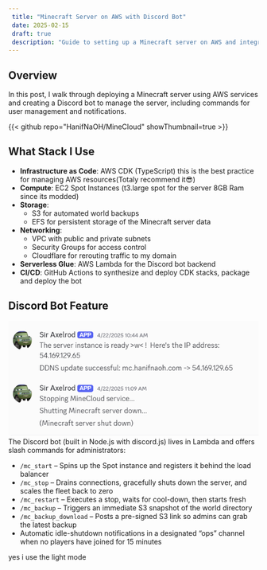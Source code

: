 ```yaml
---
 title: "Minecraft Server on AWS with Discord Bot"
 date: 2025-02-15
 draft: true
 description: "Guide to setting up a Minecraft server on AWS and integrating a Discord bot for management."
---
```


## Overview

In this post, I walk through deploying a Minecraft server using AWS services and creating a Discord bot to manage the server, including commands for user management and notifications.

{{< github repo="HanifNaOH/MineCloud" showThumbnail=true >}}

## What Stack I Use

- **Infrastructure as Code**: AWS CDK (TypeScript) this is the best practice for managing AWS resources(Totaly recommend it😎)
- **Compute**: EC2 Spot Instances (t3.large spot for the server 8GB Ram since its modded)  
- **Storage**:  
  - S3 for automated world backups  
  - EFS for persistent storage of the Minecraft server data
- **Networking**:  
  - VPC with public and private subnets  
  - Security Groups for access control  
  - Cloudflare for rerouting traffic to my domain  
- **Serverless Glue**: AWS Lambda for the Discord bot backend
- **CI/CD**: GitHub Actions to synthesize and deploy CDK stacks, package and deploy the bot

## Discord Bot Feature

![discord bot](image.png)
The Discord bot (built in Node.js with discord.js) lives in Lambda and offers slash commands for administrators:

- `/mc_start` – Spins up the Spot instance and registers it behind the load balancer  
- `/mc_stop` – Drains connections, gracefully shuts down the server, and scales the fleet back to zero  
- `/mc_restart` – Executes a stop, waits for cool-down, then starts fresh  
- `/mc_backup` – Triggers an immediate S3 snapshot of the world directory  
- `/mc_backup_download` – Posts a pre-signed S3 link so admins can grab the latest backup  
- Automatic idle-shutdown notifications in a designated “ops” channel when no players have joined for 15 minutes

yes i use the light mode
